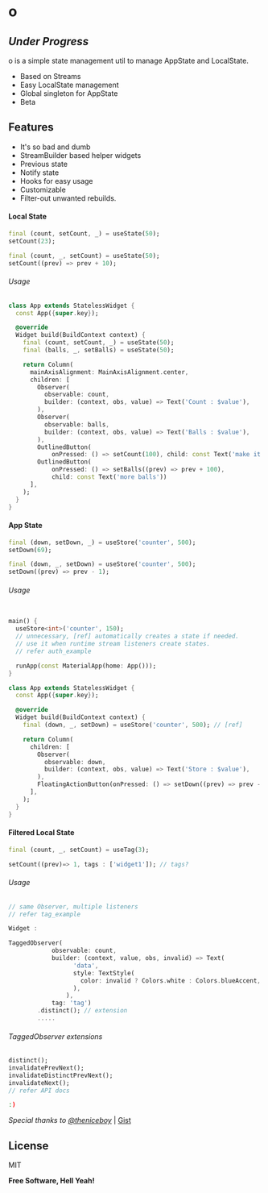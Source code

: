 # o

## _Under Progress_

o is a simple state management util to manage AppState and LocalState.

- Based on Streams
- Easy LocalState management
- Global singleton for AppState
- Beta

## Features

- It's so bad and dumb
- StreamBuilder based helper widgets
- Previous state
- Notify state
- Hooks for easy usage
- Customizable
- Filter-out unwanted rebuilds.

#### Local State

```dart
final (count, setCount, _) = useState(50);
setCount(23);
```

```dart
final (count, _, setCount) = useState(50);
setCount((prev) => prev + 10);
```

###### Usage

```dart
class App extends StatelessWidget {
  const App({super.key});

  @override
  Widget build(BuildContext context) {
    final (count, setCount, _) = useState(50);
    final (balls, _, setBalls) = useState(50);

    return Column(
      mainAxisAlignment: MainAxisAlignment.center,
      children: [
        Observer(
          observable: count,
          builder: (context, obs, value) => Text('Count : $value'),
        ),
        Observer(
          observable: balls,
          builder: (context, obs, value) => Text('Balls : $value'),
        ),
        OutlinedButton(
            onPressed: () => setCount(100), child: const Text('make it 100')),
        OutlinedButton(
            onPressed: () => setBalls((prev) => prev + 100),
            child: const Text('more balls'))
      ],
    );
  }
}

```

#### App State

```dart
final (down, setDown, _) = useStore('counter', 500);
setDown(69);
```

```dart
final (down, _, setDown) = useStore('counter', 500);
setDown((prev) => prev - 1);
```

###### Usage

```dart

main() {
  useStore<int>('counter', 150);
  // unnecessary, [ref] automatically creates a state if needed.
  // use it when runtime stream listeners create states.
  // refer auth_example

  runApp(const MaterialApp(home: App()));
}

class App extends StatelessWidget {
  const App({super.key});

  @override
  Widget build(BuildContext context) {
    final (down, _, setDown) = useStore('counter', 500); // [ref]

    return Column(
      children: [
        Observer(
          observable: down,
          builder: (context, obs, value) => Text('Store : $value'),
        ),
        FloatingActionButton(onPressed: () => setDown((prev) => prev - 1)),
      ],
    );
  }
}
```

#### Filtered Local State

```dart
final (count, _, setCount) = useTag(3);

setCount((prev)=> 1, tags : ['widget1']); // tags?
```

###### Usage

```dart
// same Observer, multiple listeners
// refer tag_example

Widget : 

TaggedObserver(
            observable: count,
            builder: (context, value, obs, invalid) => Text(
                  'data',
                  style: TextStyle(
                    color: invalid ? Colors.white : Colors.blueAccent,
                  ),
                ),
            tag: 'tag')
        .distinct(); // extension
        .....
```

###### TaggedObserver extensions

```dart
distinct();
invalidatePrevNext();
invalidateDistinctPrevNext();
invalidateNext();
// refer API docs
```

```sh
:)
```

_Special thanks to [@theniceboy](https://github.com/theniceboy)_
| [Gist](https://gist.github.com/theniceboy/fa1546517f1b18faf3186a31c8f452c6)

## License

MIT

**Free Software, Hell Yeah!**
